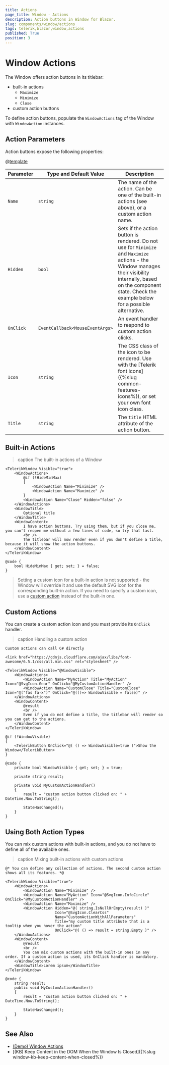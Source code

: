 ```yaml
---
title: Actions
page_title: Window - Actions
description: Action buttons in Window for Blazor.
slug: components/window/actions
tags: telerik,blazor,window,actions
published: True
position: 3
---
```


# Window Actions

The Window offers action buttons in its titlebar:

* built-in actions
    * `Maximize`
    * `Minimize`
    * `Close`
* custom action buttons

To define action buttons, populate the `WindowActions` tag of the Window with `WindowAction` instances.


## Action Parameters

Action buttons expose the following properties:

@[template](/_contentTemplates/common/parameters-table-styles.md#table-layout)

| Parameter | Type and Default&nbsp;Value | Description |
| --- | --- | --- |
| `Name` | `string` | The name of the action. Can be one of the built-in actions (see above), or a custom action name. |
| `Hidden` | `bool` | Sets if the action button is rendered. Do not use for `Minimize` and `Maximize` actions - the Window manages their visibility internally, based on the component state. Check the example below for a possible alternative. |
| `OnClick` | `EventCallback<MouseEventArgs>` | An event handler to respond to custom action clicks. |
| `Icon` | `string` | The CSS class of the icon to be rendered. Use with the [Telerik font icons]({%slug common-features-icons%}), or set your own font icon class. |
| `Title` | `string` | The `title` HTML attribute of the action button. |


## Built-in Actions

>caption The built-in actions of a Window

````CSHTML
<TelerikWindow Visible="true">
	<WindowActions>
		@if (!HideMinMax)
		{
			<WindowAction Name="Minimize" />
			<WindowAction Name="Maximize" />
		}
		<WindowAction Name="Close" Hidden="false" />
	</WindowActions>
	<WindowTitle>
	    Optional title
	</WindowTitle>
	<WindowContent>
		I have action buttons. Try using them, but if you close me, you can't reopen me without a few lines of code, so try that last.
		<br />
		The titlebar will now render even if you don't define a title, because it will show the action buttons.
	</WindowContent>
</TelerikWindow>

@code {
	bool HideMinMax { get; set; } = false;
}
````

>Setting a custom icon for a built-in action is not supported - the Window will override it and use the default SVG icon for the corresponding built-in action. If you need to specify a custom icon, use a [custom action](#custom-actions) instead of the built-in one. 

## Custom Actions

You can create a custom action icon and you must provide its `OnClick` handler.

>caption Handling a custom action

````CSHTML
Custom actions can call C# directly

<link href="https://cdnjs.cloudflare.com/ajax/libs/font-awesome/6.5.1/css/all.min.css" rel="stylesheet" />

<TelerikWindow Visible="@WindowVisible">
	<WindowActions>
		<WindowAction Name="MyAction" Title="MyAction" Icon="@SvgIcon.Gear" OnClick="@MyCustomActionHandler" />
		<WindowAction Name="CustomClose" Title="CustomClose" Icon="@("fas fa-x")" OnClick="@(()=> WindowVisible = false)" />
	</WindowActions>
	<WindowContent>
		@result
		<br />
		Even if you do not define a title, the titlebar will render so you can get to the actions.
	</WindowContent>
</TelerikWindow>

@if (!WindowVisible)
{
	<TelerikButton OnClick="@( () => WindowVisible=true )">Show the Window</TelerikButton>
}

@code {
	private bool WindowVisible { get; set; } = true;

	private string result;

	private void MyCustomActionHandler()
	{
		result = "custom action button clicked on: " + DateTime.Now.ToString();

		StateHasChanged();
	}
}
````


## Using Both Action Types

You can mix custom actions with built-in actions, and you do not have to define all of the available ones.

>caption Mixing built-in actions with custom actions

````CSHTML
@* You can define any collection of actions. The second custom action shows all its features. *@

<TelerikWindow Visible="true">
    <WindowActions>
        <WindowAction Name="Minimize" />
        <WindowAction Name="MyAction" Icon="@SvgIcon.InfoCircle" OnClick="@MyCustomActionHandler" />
        <WindowAction Name="Maximize" />
        <WindowAction Hidden="@( string.IsNullOrEmpty(result) )"
                      Icon="@SvgIcon.ClearCss"
                      Name="CustomActionWithAllParameters"
                      Title="my custom title attribute that is a tooltip when you hover the action"
                      OnClick="@( () => result = string.Empty )" />
    </WindowActions>
    <WindowContent>
        @result
        <br />
        You can mix custom actions with the built-in ones in any order. If a custom action is used, its OnClick handler is mandatory.
    </WindowContent>
    <WindowTitle>Lorem ipsum</WindowTitle>
</TelerikWindow>

@code {
    string result;
    public void MyCustomActionHandler()
    {
        result = "custom action button clicked on: " + DateTime.Now.ToString();

        StateHasChanged();
    }
}
````


## See Also

* [(Demo) Window Actions](https://demos.telerik.com/blazor-ui/window/actions)
* [(KB) Keep Content in the DOM When the Window Is Closed]({%slug window-kb-keep-content-when-closed%})
